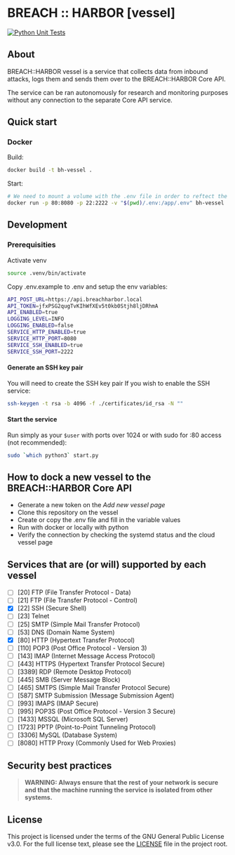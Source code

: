 # BREACH :: HARBOR [vessel]
[![Python Unit Tests](https://github.com/Dyneteq/breach-harbor-collector/actions/workflows/main.yml/badge.svg?branch=master)](https://github.com/Dyneteq/breach-harbor-collector/actions/workflows/main.yml)

## About

BREACH::HARBOR vessel is a service that collects data from inbound attacks, logs them and sends them over to the BREACH::HARBOR Core API.

The service can be ran autonomously for research and monitoring purposes without any connection to the separate Core API service.



## Quick start

### Docker

Build:

```bash
docker build -t bh-vessel .
```

Start:

```bash
# We need to mount a volume with the .env file in order to reftect the changes
docker run -p 80:8080 -p 22:2222 -v "$(pwd)/.env:/app/.env" bh-vessel
```

## Development

### Prerequisities

Activate venv

```bash
source .venv/bin/activate
```

Copy .env.example to .env and setup the env variables:

```bash
API_POST_URL=https://api.breachharbor.local
API_TOKEN=jfxPSG2qugTvKIhWfXEv5t0kb0Stjh8ljDRhmA
API_ENABLED=true
LOGGING_LEVEL=INFO
LOGGING_ENABLED=false
SERVICE_HTTP_ENABLED=true
SERVICE_HTTP_PORT=8080
SERVICE_SSH_ENABLED=true 
SERVICE_SSH_PORT=2222
```

#### Generate an SSH key pair

You will need to create the SSH key pair If you wish to enable the SSH service:

```bash
ssh-keygen -t rsa -b 4096 -f ./certificates/id_rsa -N ""
```

#### Start the service

Run simply as your `$user` with ports over 1024 or with sudo for :80 access (not recommended):

```bash
sudo `which python3` start.py
```

## How to dock a new vessel to the BREACH::HARBOR Core API

- Generate a new token on the _Add new vessel page_
- Clone this repository on the vessel
- Create or copy the .env file and fill in the variable values
- Run with docker or locally with python
- Verify the connection by checking the systemd status and the cloud vessel page
  
## Services that are (or will) supported by each vessel

- [ ] [20] FTP (File Transfer Protocol - Data)
- [ ] [21] FTP (File Transfer Protocol - Control)
- [x] [22] SSH (Secure Shell)
- [ ] [23] Telnet
- [ ] [25] SMTP (Simple Mail Transfer Protocol)
- [ ] [53] DNS (Domain Name System)
- [x] [80] HTTP (Hypertext Transfer Protocol)
- [ ] [110] POP3 (Post Office Protocol - Version 3)
- [ ] [143] IMAP (Internet Message Access Protocol)
- [ ] [443] HTTPS (Hypertext Transfer Protocol Secure)
- [ ] [3389] RDP (Remote Desktop Protocol)
- [ ] [445] SMB (Server Message Block)
- [ ] [465] SMTPS (Simple Mail Transfer Protocol Secure)
- [ ] [587] SMTP Submission (Message Submission Agent)
- [ ] [993] IMAPS (IMAP Secure)
- [ ] [995] POP3S (Post Office Protocol - Version 3 Secure)
- [ ] [1433] MSSQL (Microsoft SQL Server)
- [ ] [1723] PPTP (Point-to-Point Tunneling Protocol)
- [ ] [3306] MySQL (Database System)
- [ ] [8080] HTTP Proxy (Commonly Used for Web Proxies)

## Security best practices

> **WARNING: Always ensure that the rest of your network is secure and that the machine running the service is isolated from other systems.**
> 
## License

This project is licensed under the terms of the GNU General Public License v3.0. For the full license text, please see the [LICENSE](LICENSE) file in the project root.
